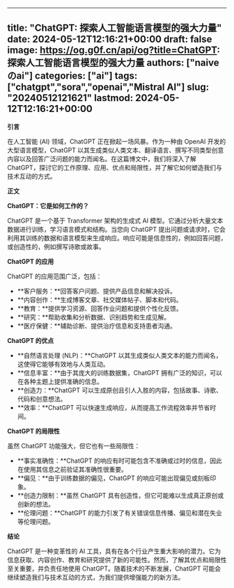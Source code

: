 
---
title: "ChatGPT: 探索人工智能语言模型的强大力量"
date: 2024-05-12T12:16:21+00:00
draft: false
image: https://og.g0f.cn/api/og?title=ChatGPT: 探索人工智能语言模型的强大力量
authors: ["naiveのai"]
categories: ["ai"]
tags: ["chatgpt","sora","openai","Mistral AI"]
slug: "20240512121621"
lastmod: 2024-05-12T12:16:21+00:00
---
**引言**

在人工智能 (AI) 领域，ChatGPT 正在掀起一场风暴。作为一种由 OpenAI 开发的大型语言模型，ChatGPT 以其生成类似人类文本、翻译语言、撰写不同类型创意内容以及回答广泛问题的能力而闻名。在这篇博文中，我们将深入了解 ChatGPT，探讨它的工作原理、应用、优点和局限性，并了解它如何塑造我们与技术互动的方式。

**正文**

**ChatGPT：它是如何工作的？**

ChatGPT 是一个基于 Transformer 架构的生成式 AI 模型。它通过分析大量文本数据进行训练，学习语言模式和结构。当您向 ChatGPT 提出问题或请求时，它会利用其训练的数据和语言模型来生成响应。响应可能是信息性的，例如回答问题，或创造性的，例如撰写诗歌或故事。

**ChatGPT 的应用**

ChatGPT 的应用范围广泛，包括：

* **客户服务：**回答客户问题、提供产品信息和解决投诉。
* **内容创作：**生成博客文章、社交媒体帖子、脚本和代码。
* **教育：**提供学习资源、回答作业问题和提供个性化反馈。
* **研究：**帮助收集和分析数据、识别趋势和生成见解。
* **医疗保健：**辅助诊断、提供治疗信息和支持患者沟通。

**ChatGPT 的优点**

* **自然语言处理 (NLP)：**ChatGPT 以其生成类似人类文本的能力而闻名，这使得它能够有效地与人类互动。
* **信息丰富：**由于其庞大的训练数据集，ChatGPT 拥有广泛的知识，可以在各种主题上提供准确的信息。
* **创造力：**ChatGPT 可以生成原创且引人入胜的内容，包括故事、诗歌、代码和创意想法。
* **效率：**ChatGPT 可以快速生成响应，从而提高工作流程效率并节省时间。

**ChatGPT 的局限性**

虽然 ChatGPT 功能强大，但它也有一些局限性：

* **事实准确性：**ChatGPT 的响应有时可能包含不准确或过时的信息，因此在使用其信息之前验证其准确性很重要。
* **偏见：**由于训练数据的偏见，ChatGPT 的响应可能出现偏见或刻板印象。
* **创造力限制：**虽然 ChatGPT 具有创造性，但它可能难以生成真正原创或创新的想法。
* **伦理问题：**ChatGPT 的能力引发了有关错误信息传播、偏见和潜在失业等伦理问题。

**结论**

ChatGPT 是一种变革性的 AI 工具，具有在各个行业产生重大影响的潜力。它为信息获取、内容创作、教育和研究提供了新的可能性。然而，了解其优点和局限性至关重要，并负责任地使用 ChatGPT。随着技术的不断发展，ChatGPT 可能会继续塑造我们与技术互动的方式，为我们提供增强能力的新方法。